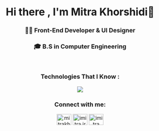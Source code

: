 <h1 align="center">Hi there , I'm Mitra Khorshidi👋</h1> 
<h3 align="center">👩‍💻 Front-End Developer & UI Designer</h3> 
<h3 align="center"> 🎓 B.S in Computer Engineering</h3> 
<br/>
<h3 align="center"> Technologies That I Know : </h3>
<p align="center">
  <a href="https://skillicons.dev">
    <img src="https://skillicons.dev/icons?i=nextjs,react,js,ts,tailwind,css,html,mysql,mongodb,git,github,xd,figma,wordpress" />
  </a>
</p>

<h3 align="center">Connect with me:</h3>
<p align="center">
<a href="https://linkedin.com/in/mitrakh" target="blank"><img align="center" src="https://raw.githubusercontent.com/rahuldkjain/github-profile-readme-generator/master/src/images/icons/Social/linked-in-alt.svg" alt="mitrakh" height="30" width="40" /></a>
<a href="https://instagram.com/imitra.ir" target="blank"><img align="center" src="https://raw.githubusercontent.com/rahuldkjain/github-profile-readme-generator/master/src/images/icons/Social/instagram.svg" alt="imitra.ir" height="30" width="40" /></a>
<a href="https://dribbble.com/imitra" target="blank"><img align="center" src="https://raw.githubusercontent.com/rahuldkjain/github-profile-readme-generator/master/src/images/icons/Social/dribbble.svg" alt="imitra" height="30" width="40" /></a>
</p>

  
